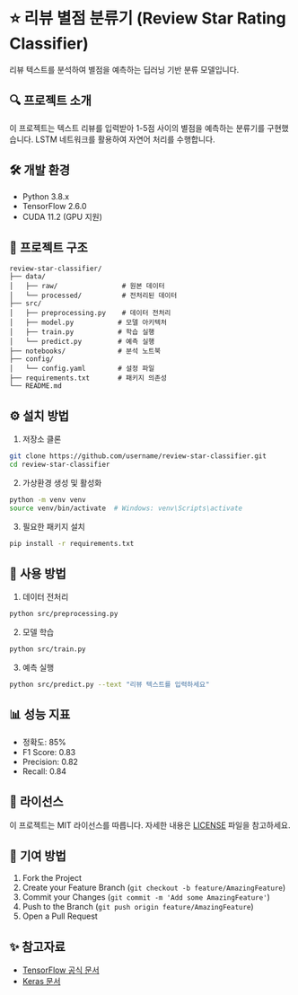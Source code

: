# ⭐ 리뷰 별점 분류기 (Review Star Rating Classifier)

리뷰 텍스트를 분석하여 별점을 예측하는 딥러닝 기반 분류 모델입니다.

## 🔍 프로젝트 소개

이 프로젝트는 텍스트 리뷰를 입력받아 1-5점 사이의 별점을 예측하는 분류기를 구현했습니다. LSTM 네트워크를 활용하여 자연어 처리를 수행합니다.

## 🛠 개발 환경

- Python 3.8.x
- TensorFlow 2.6.0
- CUDA 11.2 (GPU 지원)

## 📁 프로젝트 구조

```
review-star-classifier/
├── data/
│   ├── raw/                # 원본 데이터
│   └── processed/          # 전처리된 데이터
├── src/
│   ├── preprocessing.py    # 데이터 전처리 
│   ├── model.py           # 모델 아키텍처
│   ├── train.py           # 학습 실행
│   └── predict.py         # 예측 실행
├── notebooks/             # 분석 노트북
├── config/               
│   └── config.yaml        # 설정 파일
├── requirements.txt       # 패키지 의존성
└── README.md
```

## ⚙️ 설치 방법

1. 저장소 클론
```bash
git clone https://github.com/username/review-star-classifier.git
cd review-star-classifier
```

2. 가상환경 생성 및 활성화
```bash
python -m venv venv
source venv/bin/activate  # Windows: venv\Scripts\activate
```

3. 필요한 패키지 설치
```bash
pip install -r requirements.txt
```

## 🚀 사용 방법

1. 데이터 전처리
```bash
python src/preprocessing.py
```

2. 모델 학습
```bash
python src/train.py
```

3. 예측 실행
```bash
python src/predict.py --text "리뷰 텍스트를 입력하세요"
```

## 📊 성능 지표

- 정확도: 85%
- F1 Score: 0.83
- Precision: 0.82
- Recall: 0.84

## 📝 라이선스

이 프로젝트는 MIT 라이선스를 따릅니다. 자세한 내용은 [LICENSE](LICENSE) 파일을 참고하세요.

## 👥 기여 방법

1. Fork the Project
2. Create your Feature Branch (`git checkout -b feature/AmazingFeature`)
3. Commit your Changes (`git commit -m 'Add some AmazingFeature'`)
4. Push to the Branch (`git push origin feature/AmazingFeature`)
5. Open a Pull Request

## ✨ 참고자료

- [TensorFlow 공식 문서](https://www.tensorflow.org/)
- [Keras 문서](https://keras.io/)
